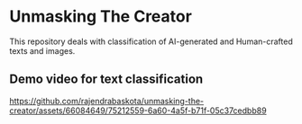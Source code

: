 # **Unmasking The Creator**
This repository deals with classification of AI-generated and Human-crafted texts and images.


## **Demo video for text classification**

https://github.com/rajendrabaskota/unmasking-the-creator/assets/66084649/75212559-6a60-4a5f-b71f-05c37cedbb89
